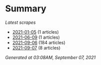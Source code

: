 # Summary
*Latest scrapes*
* [2021-01-05](https://github.com/nuuuwan/news_lk/blob/data/news_lk.2021-01-05.json) (1 articles)
* [2021-06-09](https://github.com/nuuuwan/news_lk/blob/data/news_lk.2021-06-09.json) (1 articles)
* [2021-09-06](https://github.com/nuuuwan/news_lk/blob/data/news_lk.2021-09-06.json) (184 articles)
* [2021-09-07](https://github.com/nuuuwan/news_lk/blob/data/news_lk.2021-09-07.json) (8 articles)

*Generated at 03:08AM, September 07, 2021*